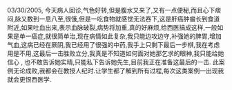 03/30/2005, 今天病人回诊,气色好转,但是腹水又来了,又有一点便秘,而且心下痞闷,脉又数到一息八至,很饿,但是一吃食物就感觉无法吞下,这是肝癌肿瘤长到食道附近,如果吐血出来,表示血脉破裂,病势将加重,真的好麻烦,给西医搞成这样,一般如果是单一癌症,就很简单治,现在病情如此复杂,我只能边攻边守,补强她的脾胃,增加气血,这病已经在厥阴,我已经用了很强的中药,我手上只剩下最后一步棋,我在考虑用是不用,这最后一击胜败立分,我真是不知道如何面对她那乞求的眼神,我只能给她信心 , 也不敢告诉她实晴,只能私下告诉她先生,目前我正在准备这最后的一击. 此案例无论成败,我都会在教授人纪时.让学生都了解到所有过程,每次这类案例一出现我就会更恨西医学.